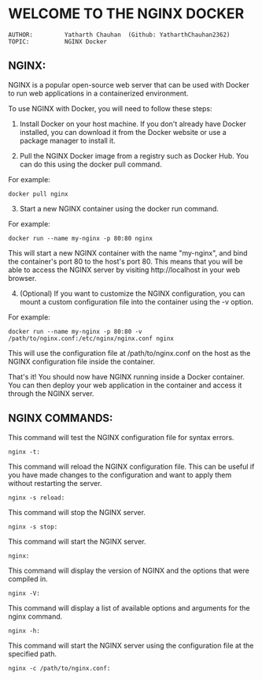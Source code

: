 # **WELCOME TO THE NGINX DOCKER**

    AUTHOR:         Yatharth Chauhan  (Github: YatharthChauhan2362)
    TOPIC:          NGINX Docker

## NGINX:

NGINX is a popular open-source web server that can be used with Docker to run web applications in a containerized environment.

To use NGINX with Docker, you will need to follow these steps:

1. Install Docker on your host machine. If you don't already have Docker installed, you can download it from the Docker website or use a package manager to install it.

2. Pull the NGINX Docker image from a registry such as Docker Hub. You can do this using the docker pull command.

For example:

    docker pull nginx

3. Start a new NGINX container using the docker run command.

For example:

    docker run --name my-nginx -p 80:80 nginx

This will start a new NGINX container with the name "my-nginx", and bind the container's port 80 to the host's port 80.
This means that you will be able to access the NGINX server by visiting http://localhost in your web browser.

4.  (Optional) If you want to customize the NGINX configuration, you can mount a custom configuration file into the container using the -v option.

For example:

    docker run --name my-nginx -p 80:80 -v /path/to/nginx.conf:/etc/nginx/nginx.conf nginx

This will use the configuration file at /path/to/nginx.conf on the host as the NGINX configuration file inside the container.

That's it! You should now have NGINX running inside a Docker container.
You can then deploy your web application in the container and access it through the NGINX server.

## NGINX COMMANDS:

This command will test the NGINX configuration file for syntax errors.

    nginx -t:

This command will reload the NGINX configuration file. This can be useful if you have made changes to the configuration and want to apply them without restarting the server.

    nginx -s reload:

This command will stop the NGINX server.

    nginx -s stop:

This command will start the NGINX server.

    nginx:

This command will display the version of NGINX and the options that were compiled in.

    nginx -V:

This command will display a list of available options and arguments for the nginx command.

    nginx -h:

This command will start the NGINX server using the configuration file at the specified path.

    nginx -c /path/to/nginx.conf:
